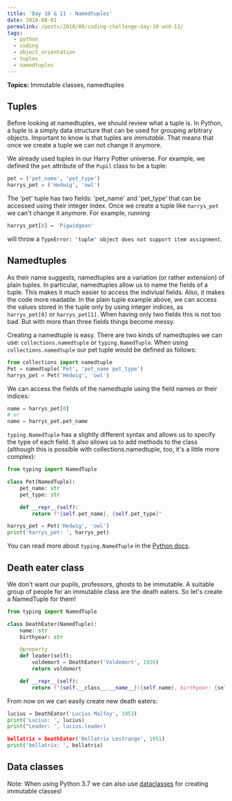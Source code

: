 ```yaml
---
title: 'Day 10 & 11 - Namedtuples'
date: 2018-08-01
permalink: /posts/2018/08/coding-challenge-day-10-and-11/
tags:
  - python
  - coding
  - object_orientation
  - tuples
  - namedtuples
---
```


**Topics:** Immutable classes, namedtuples

## Tuples
Before looking at namedtuples, we should review what a tuple is. In Python, a tuple is a simply data structure that can be used for grouping arbitrary objects. Important to know is that tuples are *immutable*. That means that once we create a tuple we can not change it anymore.   

We already used tuples in our Harry Potter universe. For example, we defined the ```pet``` attribute of the ```Pupil``` class to be a tuple:

```python
pet = ('pet_name', 'pet_type')
harrys_pet = ('Hedwig', 'owl')
```

The 'pet' tuple has two fields: 'pet_name' and 'pet_type' that can be accessed using their integer index. Once we create a tuple like ```harrys_pet``` we can't change it anymore. For example, running

```python
harrys_pet[0] = 'Pigwidgeon'
```

will throw a ```TypeError: 'tuple' object does not support item assignment```.

## Namedtuples
As their name suggests, namedtuples are a variation (or rather extension) of plain tuples. In particular, namedtuples allow us to name the fields of a tuple. This makes it much easier to access the indiviual fields. Also, it makes the code more readable. In the plain tuple example above, we can access the values stored in the tuple only by using integer indices, as ```harrys_pet[0]``` or ```harrys_pet[1]```. When having only two fields this is not too bad. But with more than three fields things become messy. 

Creating a namedtuple is easy. There are two kinds of namedtuples we can use: ```collections.namedtuple``` or ```typing.NamedTuple```. When using ```collections.namedtuple``` our pet tuple would be defined as follows:

```python
from collections import namedtuple
Pet = namedtuple('Pet', 'pet_name pet_type')
harrys_pet = Pet('Hedwig', 'owl')
```

We can access the fields of the namedtuple using the field names or their indices:
```python
name = harrys_pet[0]
# or
name = harrys_pet.pet_name
```

```typing.NamedTuple``` has a slightly different syntax and allows us to specify the type of each field. It also allows us to add methods to the class (although this is possible with collections.namedtuple, too, it's a little more complex):

```python
from typing import NamedTuple

class Pet(NamedTuple):
    pet_name: str
    pet_type: str

    def __repr__(self):
        return f"{self.pet_name}, {self.pet_type}"

harrys_pet = Pet('Hedwig', 'owl')
print('harrys_pet: ', harrys_pet)
```

You can read more about ```typing.NamedTuple``` in the [Python docs](https://docs.python.org/3/library/typing.html).

## Death eater class
We don't want our pupils, professors, ghosts to be immutable. A suitable group of people for an immutable class are the death eaters. So let's create a NamedTuple for them!

```python
from typing import NamedTuple

class DeathEater(NamedTuple):
    name: str
    birthyear: str

    @property
    def leader(self):
        voldemort = DeathEater('Voldemort', 1926)
        return voldemort

    def __repr__(self):
        return f"{self.__class__.__name__}({self.name}, birthyear: {self.birthyear})"
```

From now on we can easily create new death eaters:
```python
lucius = DeathEater('Lucius Malfoy', 1953)
print('Lucius: ', lucius)
print("Leader: ', lucius.leader)

bellatrix = DeathEater('Bellatrix Lestrange', 1951)
print('bellatrix: ', bellatrix)
```

## Data classes

Note: When using Python 3.7 we can also use [dataclasses](https://docs.python.org/3/library/dataclasses.html) for creating immutable classes!


